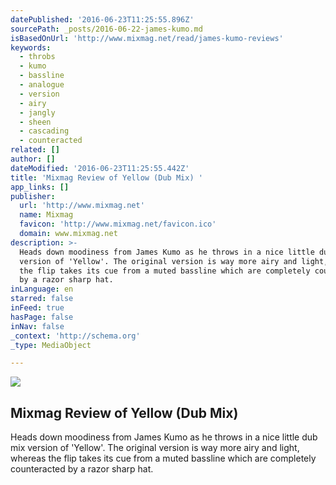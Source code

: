 ```yaml
---
datePublished: '2016-06-23T11:25:55.896Z'
sourcePath: _posts/2016-06-22-james-kumo.md
isBasedOnUrl: 'http://www.mixmag.net/read/james-kumo-reviews'
keywords:
  - throbs
  - kumo
  - bassline
  - analogue
  - version
  - airy
  - jangly
  - sheen
  - cascading
  - counteracted
related: []
author: []
dateModified: '2016-06-23T11:25:55.442Z'
title: 'Mixmag Review of Yellow (Dub Mix) '
app_links: []
publisher:
  url: 'http://www.mixmag.net'
  name: Mixmag
  favicon: 'http://www.mixmag.net/favicon.ico'
  domain: www.mixmag.net
description: >-
  Heads down moodiness from James Kumo as he throws in a nice little dub mix
  version of 'Yellow'. The original version is way more airy and light, whereas
  the flip takes its cue from a muted bassline which are completely counteracted
  by a razor sharp hat.
inLanguage: en
starred: false
inFeed: true
hasPage: false
inNav: false
_context: 'http://schema.org'
_type: MediaObject

---
```

<article style=""><img src="https://imgflo.herokuapp.com/graph/vahj1ThiexotieMo/a2c073c37c4ceea36b4f078bd7c8fbbd/noop.jpg?input=http%3A%2F%2Fwww.mixmag.net%2Fassets%2Fuploads%2Fimages%2F_facebook%2FJames-Yellow.jpg" /><h1>Mixmag Review of Yellow (Dub Mix) </h1><p>Heads down moodiness from James Kumo as he throws in a nice little dub mix version of 'Yellow'. The original version is way more airy and light, whereas the flip takes its cue from a muted bassline which are completely counteracted by a razor sharp hat.</p></article>